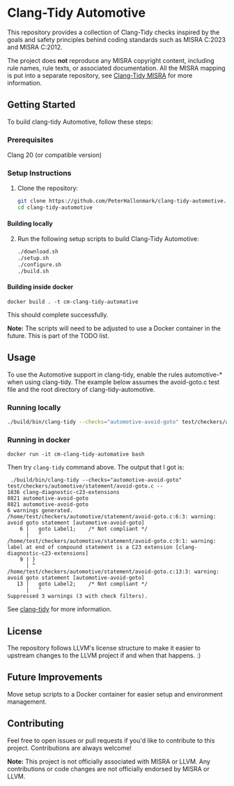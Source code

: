 # Clang-Tidy Automotive

This repository provides a collection of Clang-Tidy checks inspired by the 
goals and safety principles behind coding standards such as MISRA C:2023 
and MISRA C:2012.

The project does **not** reproduce any MISRA copyright content, including 
rule names, rule texts, or associated documentation. All the MISRA mapping
is put into a separate repository, see
[Clang-Tidy MISRA](https://github.com/PeterHallonmark/clang-tidy-misra)
for more information.

## Getting Started

To build clang-tidy Automotive, follow these steps:

### Prerequisites 

Clang 20 (or compatible version)

### Setup Instructions

1. Clone the repository:
   ```bash
   git clone https://github.com/PeterHallonmark/clang-tidy-automotive.git
   cd clang-tidy-automotive
   ```

#### Building locally

2. Run the following setup scripts to build Clang-Tidy Automotive:
   ```bash
   ./download.sh
   ./setup.sh
   ./configure.sh
   ./build.sh
   ```

#### Building inside docker

```
docker build . -t cm-clang-tidy-automative
```

This should complete successfully.

**Note:** The scripts will need to be adjusted to use a Docker container in
the future. This is part of the TODO list.

## Usage

To use the Automotive support in clang-tidy, enable the rules automotive-* 
when using clang-tidy. The example below assumes the avoid-goto.c test file 
and the root directory of clang-tidy-automotive.

### Running locally

   ```bash
   ./build/bin/clang-tidy --checks="automotive-avoid-goto" test/checkers/automotive/statement/avoid-goto.c -- 
   ```

### Running in docker
```
docker run -it cm-clang-tidy-automative bash
```

Then try `clang-tidy` command above. The output that I got is:

```
 ./build/bin/clang-tidy --checks="automotive-avoid-goto" test/checkers/automotive/statement/avoid-goto.c -- 
1836 clang-diagnostic-c23-extensions
8821 automotive-avoid-goto
8821 automotive-avoid-goto
6 warnings generated.
/home/test/checkers/automotive/statement/avoid-goto.c:6:3: warning: avoid goto statement [automotive-avoid-goto]
    6 |   goto Label1;    /* Not compliant */
      |   ^
/home/test/checkers/automotive/statement/avoid-goto.c:9:1: warning: label at end of compound statement is a C23 extension [clang-diagnostic-c23-extensions]
    9 | }
      | ^
/home/test/checkers/automotive/statement/avoid-goto.c:13:3: warning: avoid goto statement [automotive-avoid-goto]
   13 |   goto Label2;    /* Not compliant */
      |   ^
Suppressed 3 warnings (3 with check filters).
```

See [clang-tidy](https://clang.llvm.org/extra/clang-tidy/) for more information.

## License

The repository follows LLVM's license structure to make it easier to upstream
changes to the LLVM project if and when that happens. :)

## Future Improvements

Move setup scripts to a Docker container for easier setup and environment
management.

## Contributing

Feel free to open issues or pull requests if you'd like to contribute to
this project. Contributions are always welcome!

**Note:** This project is not officially associated with MISRA or LLVM.
Any contributions or code changes are not officially endorsed by MISRA or 
LLVM.
